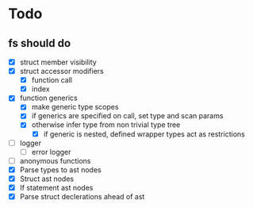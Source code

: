 # Todo

## fs should do

- [x] struct member visibility
- [x] struct accessor modifiers
  - [x] function call
  - [x] index
- [x] function generics
  - [x] make generic type scopes
  - [x] if generics are specified on call, set type and scan params
  - [x] otherwise infer type from non trivial type tree
    - [x] if generic is nested, defined wrapper types act as restrictions
- [ ] logger
  - [ ] error logger
- [ ] anonymous functions
- [x] Parse types to ast nodes
- [x] Struct ast nodes
- [x] If statement ast nodes
- [x] Parse struct declerations ahead of ast
